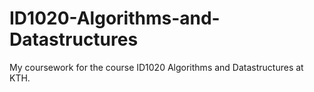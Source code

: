 # ID1020-Algorithms-and-Datastructures
My coursework for the course ID1020 Algorithms and Datastructures at KTH.
